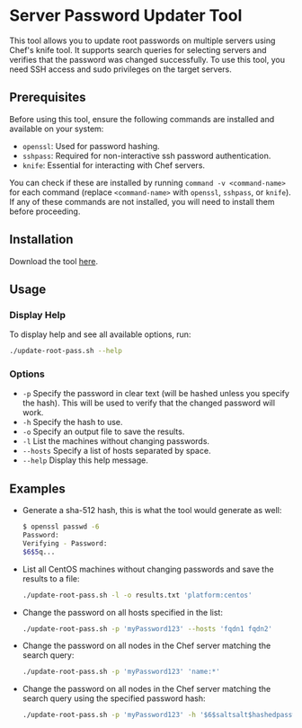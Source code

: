 # Server Password Updater Tool

This tool allows you to update root passwords on multiple servers using Chef's knife tool. It supports search queries for selecting servers and verifies that the password was changed successfully. To use this tool, you need SSH access and sudo privileges on the target servers.

## Prerequisites

Before using this tool, ensure the following commands are installed and available on your system:

- `openssl`: Used for password hashing.
- `sshpass`: Required for non-interactive ssh password authentication.
- `knife`: Essential for interacting with Chef servers.

You can check if these are installed by running `command -v <command-name>` for each command (replace `<command-name>` with `openssl`, `sshpass`, or `knife`). If any of these commands are not installed, you will need to install them before proceeding.

## Installation

Download the tool [here](http://example.com/download-tool).

## Usage

### Display Help

To display help and see all available options, run:

```bash
./update-root-pass.sh --help
```

### Options

- `-p` Specify the password in clear text (will be hashed unless you specify the hash). This will be used to verify that the changed password will work.
- `-h` Specify the hash to use.
- `-o` Specify an output file to save the results.
- `-l` List the machines without changing passwords.
- `--hosts` Specify a list of hosts separated by space.
- `--help` Display this help message.

## Examples

- Generate a sha-512 hash, this is what the tool would generate as well:
  ```bash
  $ openssl passwd -6
  Password:
  Verifying - Password:
  $6$5q...
  ```
- List all CentOS machines without changing passwords and save the results to a file:
  ```bash
  ./update-root-pass.sh -l -o results.txt 'platform:centos'
  ```
- Change the password on all hosts specified in the list:
  ```bash
  ./update-root-pass.sh -p 'myPassword123' --hosts 'fqdn1 fqdn2'
  ```
- Change the password on all nodes in the Chef server matching the search query:
  ```bash
  ./update-root-pass.sh -p 'myPassword123' 'name:*'
  ```
- Change the password on all nodes in the Chef server matching the search query using the specified password hash:
  ```bash
  ./update-root-pass.sh -p 'myPassword123' -h '$6$saltsalt$hashedpasswordhere' 'name:*'
  ```

